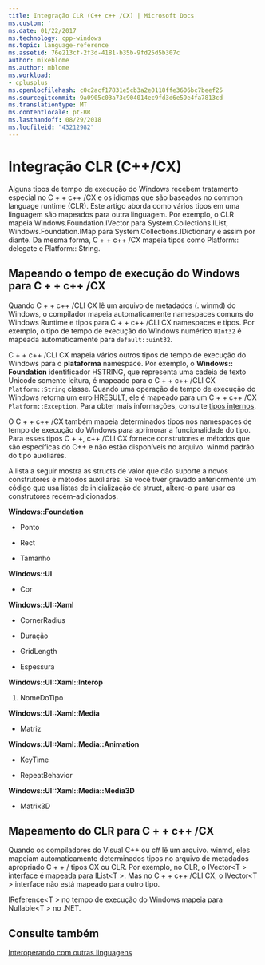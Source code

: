 ```yaml
---
title: Integração CLR (C++ c++ /CX) | Microsoft Docs
ms.custom: ''
ms.date: 01/22/2017
ms.technology: cpp-windows
ms.topic: language-reference
ms.assetid: 76e213cf-2f3d-4181-b35b-9fd25d5b307c
author: mikeblome
ms.author: mblome
ms.workload:
- cplusplus
ms.openlocfilehash: c0c2acf17831e5cb3a2e0118ffe3606bc7beef25
ms.sourcegitcommit: 9a0905c03a73c904014ec9fd3d6e59e4fa7813cd
ms.translationtype: MT
ms.contentlocale: pt-BR
ms.lasthandoff: 08/29/2018
ms.locfileid: "43212982"
---
```

# <a name="clr-integration-ccx"></a>Integração CLR (C++/CX)
Alguns tipos de tempo de execução do Windows recebem tratamento especial no C + + c++ /CX e os idiomas que são baseados no common language runtime (CLR). Este artigo aborda como vários tipos em uma linguagem são mapeados para outra linguagem. Por exemplo, o CLR mapeia Windows.Foundation.IVector para System.Collections.IList, Windows.Foundation.IMap para System.Collections.IDictionary e assim por diante. Da mesma forma, C + + c++ /CX mapeia tipos como Platform:: delegate e Platform:: String.  
  
## <a name="mapping-the-windows-runtime-to-ccx"></a>Mapeando o tempo de execução do Windows para C + + c++ /CX  
 Quando C + + c++ /CLI CX lê um arquivo de metadados (. winmd) do Windows, o compilador mapeia automaticamente namespaces comuns do Windows Runtime e tipos para C + + c++ /CLI CX namespaces e tipos. Por exemplo, o tipo de tempo de execução do Windows numérico `UInt32` é mapeada automaticamente para `default::uint32`.  
  
 C + + c++ /CLI CX mapeia vários outros tipos de tempo de execução do Windows para o **plataforma** namespace. Por exemplo, o **Windows:: Foundation** identificador HSTRING, que representa uma cadeia de texto Unicode somente leitura, é mapeado para o C + + c++ /CLI CX `Platform::String` classe. Quando uma operação de tempo de execução do Windows retorna um erro HRESULT, ele é mapeado para um C + + c++ /CX `Platform::Exception`. Para obter mais informações, consulte [tipos internos](https://msdn.microsoft.com/acc196fd-09da-4882-b554-6c94685ec75f).  
  
 O C + + c++ /CX também mapeia determinados tipos nos namespaces de tempo de execução do Windows para aprimorar a funcionalidade do tipo. Para esses tipos C + +, c++ /CLI CX fornece construtores e métodos que são específicas do C++ e não estão disponíveis no arquivo. winmd padrão do tipo auxiliares.  
  
 A lista a seguir mostra as structs de valor que dão suporte a novos construtores e métodos auxiliares. Se você tiver gravado anteriormente um código que usa listas de inicialização de struct, altere-o para usar os construtores recém-adicionados.  
  
 **Windows::Foundation**  
  
-   Ponto  
  
-   Rect  
  
-   Tamanho  
  
 **Windows::UI**  
  
-   Cor  
  
 **Windows::UI::Xaml**  
  
-   CornerRadius  
  
-   Duração  
  
-   GridLength  
  
-   Espessura  
  
 **Windows::UI::Xaml::Interop**  
  
1.  NomeDoTipo  
  
 **Windows::UI::Xaml::Media**  
  
-   Matriz  
  
 **Windows::UI::Xaml::Media::Animation**  
  
-   KeyTime  
  
-   RepeatBehavior  
  
 **Windows::UI::Xaml::Media::Media3D**  
  
-   Matrix3D  
  
## <a name="mapping-the-clr-to-ccx"></a>Mapeamento do CLR para C + + c++ /CX  
 Quando os compiladores do Visual C++ ou c# lê um arquivo. winmd, eles mapeiam automaticamente determinados tipos no arquivo de metadados apropriado C + + / tipos CX ou CLR. Por exemplo, no CLR, o IVector\<T > interface é mapeada para IList\<T >. Mas no C + + c++ /CLI CX, o IVector\<T > interface não está mapeado para outro tipo.  
  
 IReference\<T > no tempo de execução do Windows mapeia para Nullable\<T > no .NET.  
  
## <a name="see-also"></a>Consulte também  
 [Interoperando com outras linguagens](../cppcx/interoperating-with-other-languages-c-cx.md)